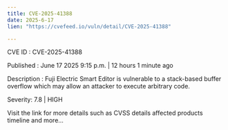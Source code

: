 ```yaml
---
title: CVE-2025-41388
date: 2025-6-17
lien: "https://cvefeed.io/vuln/detail/CVE-2025-41388"

---
```


CVE ID : CVE-2025-41388

Published :  June 17
2025
9:15 p.m. | 12 hours
1 minute ago

Description : Fuji Electric Smart Editor is vulnerable to a stack-based buffer overflow
which may allow an attacker to execute arbitrary code.

Severity: 7.8 | HIGH

Visit the link for more details
such as CVSS details
affected products
timeline
and more...
